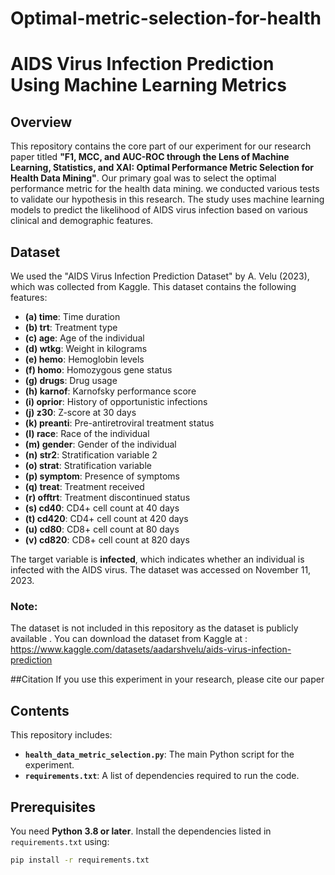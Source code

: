 # Optimal-metric-selection-for-health
# AIDS Virus Infection Prediction Using Machine Learning Metrics

## Overview
This repository contains the core part of our experiment for our research paper titled **"F1, MCC, and AUC-ROC through the Lens of Machine Learning, Statistics, and XAI: Optimal Performance Metric Selection for Health Data Mining"**.  Our primary goal was to select the optimal performance metric for the health data mining. we conducted various tests to validate our hypothesis in this research. The study uses machine learning models to predict the likelihood of AIDS virus infection based on various clinical and demographic features.

## Dataset
We used the "AIDS Virus Infection Prediction Dataset" by A. Velu (2023), which was collected from Kaggle. This dataset contains the following features:

- **(a) time**: Time duration  
- **(b) trt**: Treatment type  
- **(c) age**: Age of the individual  
- **(d) wtkg**: Weight in kilograms  
- **(e) hemo**: Hemoglobin levels  
- **(f) homo**: Homozygous gene status  
- **(g) drugs**: Drug usage  
- **(h) karnof**: Karnofsky performance score  
- **(i) oprior**: History of opportunistic infections  
- **(j) z30**: Z-score at 30 days  
- **(k) preanti**: Pre-antiretroviral treatment status  
- **(l) race**: Race of the individual  
- **(m) gender**: Gender of the individual  
- **(n) str2**: Stratification variable 2  
- **(o) strat**: Stratification variable  
- **(p) symptom**: Presence of symptoms  
- **(q) treat**: Treatment received  
- **(r) offtrt**: Treatment discontinued status  
- **(s) cd40**: CD4+ cell count at 40 days  
- **(t) cd420**: CD4+ cell count at 420 days  
- **(u) cd80**: CD8+ cell count at 80 days  
- **(v) cd820**: CD8+ cell count at 820 days  

The target variable is **infected**, which indicates whether an individual is infected with the AIDS virus. The dataset was accessed on November 11, 2023.

### Note:
The dataset is not included in this repository as the dataset is publicly available . You can download the dataset from Kaggle at : https://www.kaggle.com/datasets/aadarshvelu/aids-virus-infection-prediction 

##Citation
If you use this  experiment in your research, please cite our paper
 

## Contents
This repository includes:
- **`health_data_metric_selection.py`**: The main Python script for the experiment.
- **`requirements.txt`**: A list of dependencies required to run the code.

## Prerequisites
You need **Python 3.8 or later**. Install the dependencies listed in `requirements.txt` using:
```bash
pip install -r requirements.txt




